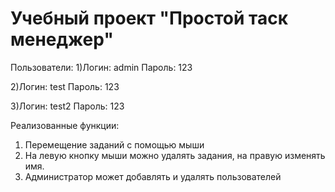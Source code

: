 # Учебный проект "Простой таск менеджер"

Пользователи:
1)Логин: admin Пароль: 123

2)Логин: test Пароль: 123

3)Логин: test2 Пароль: 123

Реализованные функции:
1) Перемещение заданий с помощью мыши
2) На левую кнопку мыши можно удалять задания, на правую изменять имя.
3) Администратор может добавлять и удалять пользователей
